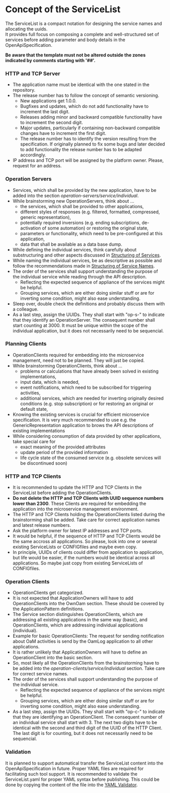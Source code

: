 # Concept of the ServiceList

The ServiceList is a compact notation for designing the service names and allocating the uuids.  
It provides full focus on composing a complete and well-structured set of services before adding parameter and body details in the OpenApiSpecification.  

**Be aware that the template must not be altered outside the zones indicated by comments starting with '##'.**   


### HTTP and TCP Server

* The application name must be identical with the one stated in the repository.
* The release number has to follow the concept of semantic versioning.
  * New applications get 1.0.0. 
  * Bugfixes and updates, which do not add functionality have to increment the last digit.
  * Releases adding minor and backward compatible functionality have to increment the second digit.
  * Major updates, particularly if containing non-backward compatible changes have to increment the first digit.
  * The release number has to identify the version resulting from the specification. If originally planned to fix some bugs and later decided to add functionality the release number has to be adapted accordingly.
* IP address and TCP port will be assigned by the platform owner. Please, request for an address.


### Operation Servers

* Services, which shall be provided by the new application, have to be added into the section _operation-servers/service/individual_.
* While brainstorming new OperationServers, think about ...
  * the services, which shall be provided to other applications,
  * different styles of responses (e.g. filtered, formatted, compressed, generic representation),
  * potentially required inversions (e.g. ending subscriptions, de-activation of some automation) or restoring the original state,
  * parameters or functionality, which need to be pre-configured at this application,
  * data that shall be available as a data base dump.
* While defining the individual services, think carefully about substructuring and other aspects discussed in [Structuring of Services](../StructureOfServices/StructureOfServices.md).
* While naming the individual services, be as descriptive as possible and follow the recommendations made in [Structuring of Service Names](../StructureOfServiceNames/StructureOfServiceNames.md).
* The order of the services shall support understanding the purpose of the individual service while reading through the API description.
  * Reflecting the expected sequence of appliance of the services might be helpful.
  * Grouping services, which are either doing similar stuff or are for inverting some condition, might also ease understanding.
* Sleep over, double check the definitions and probably discuss them with a colleague.
* As a last step, assign the UUIDs. They shall start with "op-s-" to indicate that they identify an OperationServer. The consequent number shall start counting at 3000. It must be unique within the scope of the individual application, but it does not necessarily need to be sequencial.


### Planning Clients

* OperationClients required for embedding into the microservice management, need not to be planned. They will just be copied.
* While brainstorming OperationClients, think about ...
  * problems or calculations that have already been solved in existing implementations,
  * input data, which is needed,
  * event notifications, which need to be subscribed for triggering activities,
  * additional services, which are needed for inverting originally desired conditions (e.g. stop subscription) or for restoring an original or default state,
* Knowing the existing services is crucial for efficient microservice specification. It is very much recommended to use e.g. the GenericRepresentation application to brows the API descriptions of existing implementations
* While considering consumption of data provided by other applications, take special care for 
  * exact meaning of the provided attributes
  * update period of the provided information
  * life cycle state of the consumed service (e.g. obsolete services will be discontinued soon)


### HTTP and TCP Clients

* It is recommended to update the HTTP and TCP Clients in the ServiceList before adding the OperationClients.
* **Do not delete the HTTP and TCP Clients with UUID sequence numbers lower than 2300**. These Clients are required for embedding the application into the microservice management environment.
* The HTTP and TCP Clients holding the OperationClients listed during the brainstorming shall be added. Take care for correct application names and latest release numbers.
* Ask the platform owner for latest IP addresses and TCP ports.
* It would be helpful, if the sequence of HTTP and TCP Clients would be the same accross all applications. So please, look into one or several existing ServiceLists or CONFIGfiles and maybe even copy.
* In principle, UUIDs of clients could differ from application to application, but life would be easier, if the numbers would be identical across all applications. So maybe just copy from existing ServiceLists of CONFIGfiles.


### Operation Clients

* OperationClients get categorized.
* It is not expected that ApplicationOwners will have to add OperationClients into the OwnOam section. These should be covered by the ApplicationPattern definitions.
* The Service section distinguishes OperationClients, which are addressing all existing applications in the same way (basic), and OperationClients, which are addressing individual applications (individual).
* Example for basic OperationClients: The request for sending notification about OaM activities is send by the OamLog application to all other applications.
* It is rather unlikely that ApplicationOwners will have to define an OperationClient into the basic section.
* So, most likely all the OperationClients from the brainstorming have to be added into the _operation-clients/service/individual_ section. Take care for correct service names.
* The order of the services shall support understanding the purpose of the individual service.
  * Reflecting the expected sequence of appliance of the services might be helpful.
  * Grouping services, which are either doing similar stuff or are for inverting some condition, might also ease understanding.
* As a last step, assign the UUIDs. They shall start with "op-c-" to indicate that they are identifying an OperationClient. The consequent number of an individual service shall start with 3. The next two digits have to be identical with the second and third digit of the UUID of the HTTP Client. The last digit is for counting, but it does not necessarily need to be sequencial.


### Validation

It is planned to support automatical transfer the ServiceList content into the OpenApiSpecification in future.
Proper YAML files are required for facilitating such tool support.
It is recommended to validate the ServiceList.yaml for proper YAML syntax before publishing.
This could be done by copying the content of the file into the [YAML Validator](https://jsonformatter.org/yaml-validator).
